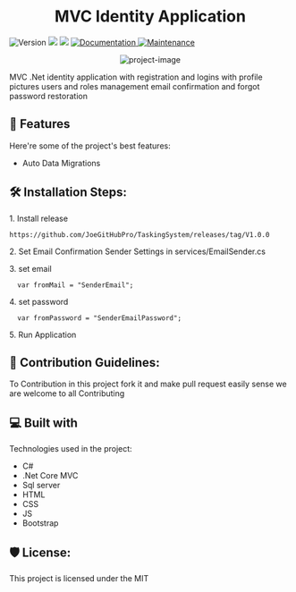 <h1 align="center" id="title">MVC Identity Application</h1>
<p>
  <img alt="Version" src="https://img.shields.io/badge/version-1.0.0-blue.svg?cacheSeconds=2592000" />
  <img src="https://img.shields.io/badge/SQL%20Server-2019-yellow" />
  <img src="https://img.shields.io/badge/ASP.NetCore-8.0-%23790c91" />
  <a href="#" target="_blank">
    <img alt="Documentation" src="https://img.shields.io/badge/documentation-yes-brightgreen.svg" />
  </a>
  <a href="https://github.com/kefranabg/readme-md-generator/graphs/commit-activity" target="_blank">
    <img alt="Maintenance" src="https://img.shields.io/badge/Maintained%3F-yes-green.svg" />
  </a>
</p>
<p align="center"><img src="https://github.com/JoeGitHubPro/TaskingSystem/blob/master/TaskingSystem/wwwroot/images/Tasking.png" alt="project-image"></p>

<p id="description">MVC .Net identity application with registration and logins with profile pictures users and roles management email confirmation and forgot password restoration</p>

  
  
<h2>🧐 Features</h2>

Here're some of the project's best features:

*   Auto Data Migrations

<h2>🛠️ Installation Steps:</h2>

<p>1. Install release</p>

```
https://github.com/JoeGitHubPro/TaskingSystem/releases/tag/V1.0.0
```

<p>2. Set Email Confirmation Sender Settings in services/EmailSender.cs</p>

<p>3. set email</p>

```
  var fromMail = "SenderEmail"; 
```

<p>4. set password</p>

```
  var fromPassword = "SenderEmailPassword";
```

<p>5. Run Application</p>

<h2>🍰 Contribution Guidelines:</h2>

To Contribution in this project fork it and make pull request easily sense we are welcome to all Contributing

  
  
<h2>💻 Built with</h2>

Technologies used in the project:

*   C#
*   .Net Core MVC
*   Sql server
*   HTML
*   CSS
*   JS
*   Bootstrap

<h2>🛡️ License:</h2>

This project is licensed under the MIT
